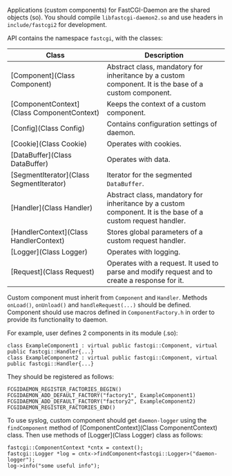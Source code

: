 Applications (custom components) for FastCGI-Daemon are the shared objects (so). You should compile `libfastcgi-daemon2.so` and use headers in `include/fastcgi2` for development.

API contains the namespace `fastcgi`, with the classes:

|**Class**|**Description**|
|---------|------------|
|[Component](Class Component)|Abstract class, mandatory for inheritance by a custom component. It is the base of a custom component.|
|[ComponentContext](Class ComponentContext)|Keeps the context of a custom component.|
|[Config](Class Config)|Contains configuration settings of daemon.|
|[Cookie](Class Cookie)|Operates with cookies.|
|[DataBuffer](Class DataBuffer)|Operates with data.|
|[SegmentIterator](Class SegmentIterator)|Iterator for the segmented `DataBuffer`.|
|[Handler](Class Handler)|Abstract class, mandatory for inheritance by a custom component. It is the base of a custom request handler.|
|[HandlerContext](Class HandlerContext)|Stores global parameters of a custom request handler.|
|[Logger](Class Logger)|Operates with logging.|
|[Request](Class Request)|Operates with a request. It used to parse and modify request and to create a response for it.|

Custom component must inherit from `Component` and `Handler`. Methods `onLoad()`, `onUnload()` and `handleRequest(...)` should be defined. Component should use macros defined in `ComponentFactory.h` in order to provide its functionality to daemon.

For example, user defines 2 components in its module (.so):

```
class ExampleComponent1 : virtual public fastcgi::Component, virtual public fastcgi::Handler{...}
class ExampleComponent2 : virtual public fastcgi::Component, virtual public fastcgi::Handler{...}
```

They should be registered as follows:

```
FCGIDAEMON_REGISTER_FACTORIES_BEGIN()
FCGIDAEMON_ADD_DEFAULT_FACTORY("factory1", ExampleComponent1)
FCGIDAEMON_ADD_DEFAULT_FACTORY("factory2", ExampleComponent2)
FCGIDAEMON_REGISTER_FACTORIES_END()
```

To use syslog, custom component should get `daemon-logger` using the `findComponent` method of [ComponentContext](Class ComponentContext) class. Then use methods of [Logger](Class Logger) class as follows:

```
fastcgi::ComponentContext *cntx = context();
fastcgi::Logger *log = cntx->findComponent<fastcgi::Logger>("daemon-logger");
log->info("some useful info");
```
